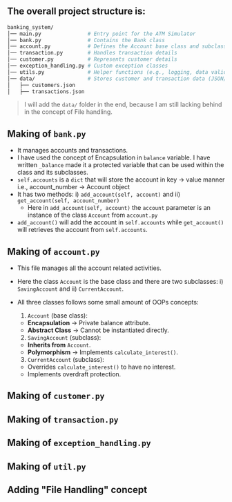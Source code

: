 ## The overall project structure is:

```bash
banking_system/
│── main.py               # Entry point for the ATM Simulator
│── bank.py               # Contains the Bank class
│── account.py            # Defines the Account base class and subclasses
│── transaction.py        # Handles transaction details
│── customer.py           # Represents customer details
│── exception_handling.py # Custom exception classes
│── utils.py              # Helper functions (e.g., logging, data validation)
│── data/                 # Stores customer and transaction data (JSON/DB)
│   ├── customers.json
│   ├── transactions.json
```

> I will add the `data/` folder in the end, because I am still lacking behind in the concept of File handling.

## Making of `bank.py`
- It manages accounts and transactions.
- I have used the concept of Encapsulation in `balance` variable. I have written `_balance` made it a protected variable that can be used within the class and its subclasses.
- `self.accounts` is a `dict` that will store the account in key → value manner i.e., account_number → Account object
- It has two methods: i) `add_account(self, account)` and ii) `get_account(self, account_number)`
    - Here in `add_account(self, account)` the `account` parameter is an instance of the class `Account` from `account.py`
- `add_account()` will add the account in `self.accounts` while `get_account()` will retrieves the account from `self.accounts`.

## Making of `account.py`
- This file manages all the account related activities.
- Here the class `Account` is the base class and there are two subclasses: i) `SavingAccount` and ii) `CurrentAccount`.
- All three classes follows some small amount of OOPs concepts:
    1. `Account` (base class):
    - **Encapsulation** → Private balance attribute.
    - **Abstract Class** → Cannot be instantiated directly.
    
    2. `SavingAccount` (subclass):
    - **Inherits from** `Account`.
    - **Polymorphism** → Implements `calculate_interest()`.

    3. `CurrentAccount` (subclass):
    - Overrides `calculate_interest()` to have no interest.
    - Implements overdraft protection.
 
## Making of `customer.py`

## Making of `transaction.py`

## Making of `exception_handling.py`

## Making of `util.py`

## Adding "File Handling" concept
